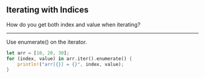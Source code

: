 ## Iterating with Indices

How do you get both index and value when iterating?

---

Use enumerate() on the iterator.

```rust
let arr = [10, 20, 30];
for (index, value) in arr.iter().enumerate() {
    println!("arr[{}] = {}", index, value);
}
```

